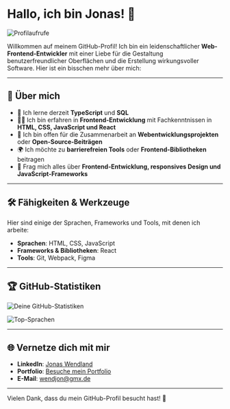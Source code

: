 
# Hallo, ich bin Jonas! 👋

![Profilaufrufe](https://komarev.com/ghpvc/?username=Jonas-Wendland&color=blue)

Willkommen auf meinem GitHub-Profil! Ich bin ein leidenschaftlicher **Web-Frontend-Entwickler** mit einer Liebe für die Gestaltung benutzerfreundlicher Oberflächen und die Erstellung wirkungsvoller Software. Hier ist ein bisschen mehr über mich:

---

## 🚀 Über mich
- 🌱 Ich lerne derzeit **TypeScript** und **SQL**
- 👨‍💻 Ich bin erfahren in **Frontend-Entwicklung** mit Fachkenntnissen in **HTML, CSS, JavaScript und React**
- 🤝 Ich bin offen für die Zusammenarbeit an **Webentwicklungsprojekten** oder **Open-Source-Beiträgen**
- 🌍 Ich möchte zu **barrierefreien Tools** oder **Frontend-Bibliotheken** beitragen
- 💬 Frag mich alles über **Frontend-Entwicklung, responsives Design und JavaScript-Frameworks**

---

## 🛠️ Fähigkeiten & Werkzeuge
Hier sind einige der Sprachen, Frameworks und Tools, mit denen ich arbeite:

- **Sprachen**: HTML, CSS, JavaScript
- **Frameworks & Bibliotheken**: React
- **Tools**: Git, Webpack, Figma

---

## 🏆 GitHub-Statistiken
![Deine GitHub-Statistiken](https://github-readme-stats.vercel.app/api?username=Jonas-Wendland&show_icons=true&theme=radical)

![Top-Sprachen](https://github-readme-stats.vercel.app/api/top-langs/?username=Jonas-Wendland&layout=compact&theme=radical)

---

## 🌐 Vernetze dich mit mir
- **LinkedIn**: [Jonas Wendland](https://www.linkedin.com/in/jonas-wendland-5706b11a0/)
- **Portfolio**: [Besuche mein Portfolio](https://jonas-wendland-website.vercel.app/)
- **E-Mail**: [wendjon@gmx.de](mailto:wendjon@gmx.de)

---

Vielen Dank, dass du mein GitHub-Profil besucht hast! 🚀
